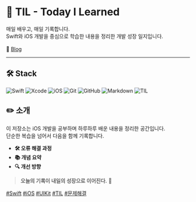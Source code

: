 # 📘 TIL - Today I Learned

매일 배우고, 매일 기록합니다.  
Swift와 iOS 개발을 중심으로 학습한 내용을 정리한 개발 성장 일지입니다.  
<br>
📝 [Blog](https://Lee-Tae-Yun.github.io)


---

## 🛠️ Stack
![Swift](https://img.shields.io/badge/Swift-FA7343?style=flat&logo=swift&logoColor=white)
![Xcode](https://img.shields.io/badge/Xcode-1575F9?style=flat&logo=xcode&logoColor=white)
![iOS](https://img.shields.io/badge/iOS-000000?style=flat&logo=apple&logoColor=white)
![Git](https://img.shields.io/badge/Git-F05032?style=flat&logo=git&logoColor=white)
![GitHub](https://img.shields.io/badge/GitHub-181717?style=flat&logo=github&logoColor=white)
![Markdown](https://img.shields.io/badge/Markdown-000000?style=flat&logo=markdown&logoColor=white)
![TIL](https://img.shields.io/badge/TIL-%F0%9F%93%9D-blue?style=flat)

## ✏️ 소개

이 저장소는 iOS 개발을 공부하며 하루하루 배운 내용을 정리한 공간입니다.  
단순한 복습을 넘어서 다음을 함께 기록합니다.  
- **🛠️ 오류 해결 과정**  
- **📚 개념 요약**  
- **🔍 개선 방향**
> **오늘의 기록이 내일의 성장으로 이어진다.** 🌱  

[#Swift](https://github.com/search?q=swift) 
[#iOS](https://github.com/search?q=iOS)
[#UIKit](https://github.com/search?q=UIKit)
[#TIL](https://github.com/search?q=TIL)
[#문제해결](https://github.com/search?q=문제해결)

